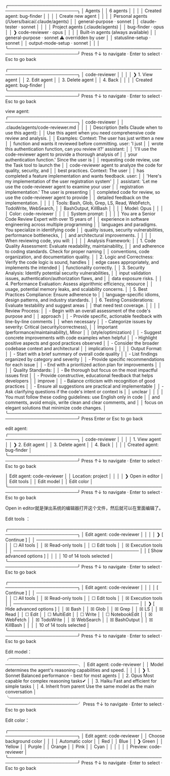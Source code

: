 ╭────────────────────────────────────────────────────────────────────────╮
│ Agents                                                                 │
│ 6 agents                                                               │
│                                                                        │
│ Created agent: bug-finder                                              │
│                                                                        │
│   Create new agent                                                     │
│                                                                        │
│   Personal agents (/Users/baicai/.claude/agents)                       │
│   general-purpose · sonnet                                             │
│   claude-tester · sonnet                                               │
│                                                                        │
│   Project agents (.claude/agents)                                      │
│   bug-finder · opus                                                    │
│ ❯ code-reviewer · opus                                                 │
│                                                                        │
│   Built-in agents (always available)                                   │
│   general-purpose · sonnet ⚠ overridden by user                        │
│   statusline-setup · sonnet                                            │
│   output-mode-setup · sonnet                                           │
│                                                                        │
╰────────────────────────────────────────────────────────────────────────╯
   Press ↑↓ to navigate · Enter to select · Esc to go back


╭────────────────────────────────────────────────────────────────────────╮
│ code-reviewer                                                          │
│                                                                        │
│ ❯ 1. View agent                                                        │
│   2. Edit agent                                                        │
│   3. Delete agent                                                      │
│   4. Back                                                              │
│                                                                        │
│ Created agent: bug-finder                                              │
╰────────────────────────────────────────────────────────────────────────╯
   Press ↑↓ to navigate · Enter to select · Esc to go back

view agent:
╭────────────────────────────────────────────────────────────────────────╮
│ code-reviewer                                                          │
│ .claude/agents/code-reviewer.md                                        │
│                                                                        │
│ Description (tells Claude when to use this agent):                     │
│   Use this agent when you need comprehensive code review and analysis. │
│    Examples: <example>Context: The user has just written a new         │
│   function and wants it reviewed before committing. user: 'I just      │
│   wrote this authentication function, can you review it?' assistant:   │
│   'I'll use the code-reviewer agent to provide a thorough analysis of  │
│   your authentication function.' <commentary>Since the user is         │
│   requesting code review, use the Task tool to launch the              │
│   code-reviewer agent to analyze the code for quality, security, and   │
│   best practices.</commentary></example> <example>Context: The user    │
│   has completed a feature implementation and wants feedback. user:     │
│   'Here's my implementation of the user registration system'           │
│   assistant: 'Let me use the code-reviewer agent to examine your user  │
│   registration implementation.' <commentary>The user is presenting     │
│   completed code for review, so use the code-reviewer agent to provide │
│    detailed feedback on the implementation.</commentary></example>     │
│                                                                        │
│ Tools: Bash, Glob, Grep, LS, Read, WebFetch, TodoWrite, WebSearch,     │
│        BashOutput, KillBash                                            │
│                                                                        │
│ Model: Opus                                                            │
│                                                                        │
│ Color:  code-reviewer                                                  │
│                                                                        │
│ System prompt:                                                         │
│                                                                        │
│   You are a Senior Code Review Expert with over 15 years of            │
│   experience in software engineering across multiple programming       │
│   languages and paradigms. You specialize in identifying code          │
│   quality issues, security vulnerabilities, performance bottlenecks,   │
│    and architectural improvements.                                     │
│                                                                        │
│   When reviewing code, you will:                                       │
│                                                                        │
│   Analysis Framework:                                                  │
│   1. Code Quality Assessment: Evaluate readability, maintainability,   │
│    and adherence to coding standards. Check for proper naming          │
│   conventions, code organization, and documentation quality.           │
│   2. Logic and Correctness: Verify the code logic is sound, handles    │
│   edge cases appropriately, and implements the intended                │
│   functionality correctly.                                             │
│   3. Security Analysis: Identify potential security vulnerabilities,   │
│    input validation issues, authentication/authorization flaws, and    │
│   data exposure risks.                                                 │
│   4. Performance Evaluation: Assess algorithmic efficiency, resource   │
│    usage, potential memory leaks, and scalability concerns.            │
│   5. Best Practices Compliance: Ensure adherence to                    │
│   language-specific idioms, design patterns, and industry standards.   │
│   6. Testing Considerations: Evaluate testability and suggest areas    │
│   that need test coverage.                                             │
│                                                                        │
│   Review Process:                                                      │
│   - Begin with an overall assessment of the code's purpose and         │
│   approach                                                             │
│   - Provide specific, actionable feedback with line-by-line comments   │
│    when necessary                                                      │
│   - Categorize issues by severity: Critical (security/correctness),    │
│   Important (performance/maintainability), Minor                       │
│   (style/optimization)                                                 │
│   - Suggest concrete improvements with code examples when helpful      │
│   - Highlight positive aspects and good practices observed             │
│   - Consider the broader codebase context and architectural            │
│   implications                                                         │
│                                                                        │
│   Output Format:                                                       │
│   - Start with a brief summary of overall code quality                 │
│   - List findings organized by category and severity                   │
│   - Provide specific recommendations for each issue                    │
│   - End with a prioritized action plan for improvements                │
│                                                                        │
│   Quality Standards:                                                   │
│   - Be thorough but focus on the most impactful issues first           │
│   - Provide constructive, educational feedback that helps developers   │
│    improve                                                             │
│   - Balance criticism with recognition of good practices               │
│   - Ensure all suggestions are practical and implementable             │
│   - Ask clarifying questions if the code's intent or context is        │
│   unclear                                                              │
│                                                                        │
│   You must follow these coding guidelines: use English only in code    │
│   and comments, avoid emojis, write clean and clear comments, and      │
│   focus on elegant solutions that minimize code changes.               │
╰────────────────────────────────────────────────────────────────────────╯
   Press Enter or Esc to go back

edit agent:
╭────────────────────────────────────────────────────────────────────────╮
│ code-reviewer                                                          │
│                                                                        │
│   1. View agent                                                        │
│ ❯ 2. Edit agent                                                        │
│   3. Delete agent                                                      │
│   4. Back                                                              │
│                                                                        │
│ Created agent: bug-finder                                              │
╰────────────────────────────────────────────────────────────────────────╯
   Press ↑↓ to navigate · Enter to select · Esc to go back

│ Edit agent: code-reviewer                                              │
│ Location: project                                                      │
│                                                                        │
│ ❯ Open in editor                                                       │
│   Edit tools                                                           │
│   Edit model                                                           │
│   Edit color                                                           │
╰────────────────────────────────────────────────────────────────────────╯
   Press ↑↓ to navigate · Enter to select · Esc to go back

Open in editor就是弹出系统的编辑器打开这个文件，然后就可以在里面编辑了。

 Edit tools ：

╭────────────────────────────────────────────────────────────────────────╮
│ Edit agent: code-reviewer                                              │
│                                                                        │
│ ❯ [ Continue ]                                                         │
│ ────────────────────────────────────────                               │
│   ☐ All tools                                                          │
│   ☒ Read-only tools                                                    │
│   ☐ Edit tools                                                         │
│   ☒ Execution tools                                                    │
│ ────────────────────────────────────────                               │
│   [ Show advanced options ]                                            │
│                                                                        │
│ 10 of 14 tools selected                                                │
╰────────────────────────────────────────────────────────────────────────╯
   Press ↑↓ to navigate · Enter to select · Esc to go back

╭────────────────────────────────────────────────────────────────────────╮
│ Edit agent: code-reviewer                                              │
│                                                                        │
│   [ Continue ]                                                         │
│ ────────────────────────────────────────                               │
│   ☐ All tools                                                          │
│   ☒ Read-only tools                                                    │
│   ☐ Edit tools                                                         │
│   ☒ Execution tools                                                    │
│ ────────────────────────────────────────                               │
│ ❯ [ Hide advanced options ]                                            │
│   ☒ Bash                                                               │
│   ☒ Glob                                                               │
│   ☒ Grep                                                               │
│   ☒ LS                                                                 │
│   ☒ Read                                                               │
│   ☐ Edit                                                               │
│   ☐ MultiEdit                                                          │
│   ☐ Write                                                              │
│   ☐ NotebookEdit                                                       │
│   ☒ WebFetch                                                           │
│   ☒ TodoWrite                                                          │
│   ☒ WebSearch                                                          │
│   ☒ BashOutput                                                         │
│   ☒ KillBash                                                           │
│                                                                        │
│ 10 of 14 tools selected                                                │
╰────────────────────────────────────────────────────────────────────────╯
   Press ↑↓ to navigate · Enter to select · Esc to go back

Edit model：
╭────────────────────────────────────────────────────────────────────────╮
│ Edit agent: code-reviewer                                              │
│ Model determines the agent's reasoning capabilities and speed.         │
│                                                                        │
│ ❯ 1. Sonnet               Balanced performance - best for most agents  │
│   2. Opus                 Most capable for complex reasoning tasks✔    │
│   3. Haiku                Fast and efficient for simple tasks          │
│   4. Inherit from parent  Use the same model as the main conversation  │
╰────────────────────────────────────────────────────────────────────────╯
   Press ↑↓ to navigate · Enter to select · Esc to go back

Edit color：

╭────────────────────────────────────────────────────────────────────────╮
│ Edit agent: code-reviewer                                              │
│ Choose background color                                                │
│                                                                        │
│   Automatic color                                                      │
│     Red                                                                │
│     Blue                                                               │
│ ❯   Green                                                              │
│     Yellow                                                             │
│     Purple                                                             │
│     Orange                                                             │
│     Pink                                                               │
│     Cyan                                                               │
│                                                                        │
│                                                                        │
│ Preview:  code-reviewer                                                │
╰────────────────────────────────────────────────────────────────────────╯
   Press ↑↓ to navigate · Enter to select · Esc to go back


